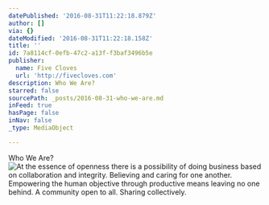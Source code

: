 ```yaml
---
datePublished: '2016-08-31T11:22:18.879Z'
author: []
via: {}
dateModified: '2016-08-31T11:22:18.158Z'
title: ''
id: 7a8114cf-0efb-47c2-a13f-f3baf3496b5e
publisher:
  name: Five Cloves
  url: 'http://fivecloves.com'
description: Who We Are?
starred: false
sourcePath: _posts/2016-08-31-who-we-are.md
inFeed: true
hasPage: false
inNav: false
_type: MediaObject

---
```

Who We Are?
![At the essence of openness there is a possibility of doing business based on collaboration and integrity. Believing and caring for one another. Empowering the human objective through productive means leaving no one behind. A community open to all. Sharing collectively. ](https://s3-us-west-2.amazonaws.com/the-grid-img/p/04637b10fac00d37ec83f29efb998e34658a6d8a.jpg)